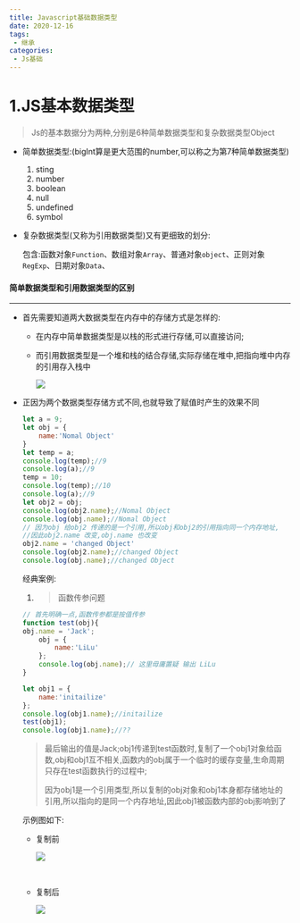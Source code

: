 ```yaml
---
title: Javascript基础数据类型
date: 2020-12-16
tags:
 - 继承
categories:
 - Js基础
---
```


# 1.JS基本数据类型

> Js的基本数据分为两种,分别是6种简单数据类型和复杂数据类型Object

- 简单数据类型:(bigInt算是更大范围的number,可以称之为第7种简单数据类型)

  1. sting 
  2. number
  3. boolean
  4. null
  5. undefined
  6. symbol

- 复杂数据类型(又称为引用数据类型)又有更细致的划分:

  包含:函数对象`Function`、数组对象`Array`、普通对象`object`、正则对象`RegExp`、日期对象`Data`、

#### 简单数据类型和引用数据类型的区别

---

- 首先需要知道两大数据类型在内存中的存储方式是怎样的:

  - 在内存中简单数据类型是以栈的形式进行存储,可以直接访问;

  - 而引用数据类型是一个堆和栈的结合存储,实际存储在堆中,把指向堆中内存的引用存入栈中

    ![](/jsbased01.png)

- 正因为两个数据类型存储方式不同,也就导致了赋值时产生的效果不同

  ```javascript
  let a = 9;
  let obj = {
      name:'Nomal Object'
  }
  let temp = a;
  console.log(temp);//9
  console.log(a);//9
  temp = 10;
  console.log(temp);//10
  console.log(a);//9
  let obj2 = obj;
  console.log(obj2.name);//Nomal Object
  console.log(obj.name);//Nomal Object
  // 因为obj 给obj2 传递的是一个引用,所以obj和obj2的引用指向同一个内存地址,
  //因此obj2.name 改变,obj.name 也改变
  obj2.name = 'changed Object'
  console.log(obj2.name);//changed Object
  console.log(obj.name);//changed Object
  
  ```

  经典案例:

  1. > 函数传参问题

  ```javascript
  // 首先明确一点,函数传参都是按值传参
  function test(obj){
  obj.name = 'Jack';
      obj = {
          name:'LiLu'
      };
      console.log(obj.name);// 这里毋庸置疑 输出 LiLu
  }
  
  let obj1 = {
      name:'initailize'
  };
  console.log(obj1.name);//initailize
  test(obj1);
  console.log(obj1.name);//??
  ```

     > ​	最后输出的值是Jack;obj1传递到test函数时,复制了一个obj1对象给函数,obj和obj1互不相关,函数内的obj属于一个临时的缓存变量,生命周期只存在test函数执行的过程中;
     >
     > ​	因为obj1是一个引用类型,所以复制的obj对象和obj1本身都存储地址的引用,所以指向的是同一个内存地址,因此obj1被函数内部的obj影响到了

     示例图如下:

     - 复制前

       ![](/jsbased02.png)

       ​	

     - 复制后

       ![](/jsbased03.png)

